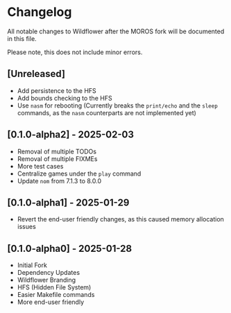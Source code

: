 # Changelog
All notable changes to Wildflower after the MOROS fork will be documented in this file.

Please note, this does not include minor errors.

## [Unreleased]
- Add persistence to the HFS
- Add bounds checking to the HFS
- Use `nasm` for rebooting (Currently breaks the `print/echo` and the `sleep` commands, as the `nasm` counterparts are not implemented yet)

## [0.1.0-alpha2] - 2025-02-03
- Removal of multiple TODOs
- Removal of multiple FIXMEs
- More test cases
- Centralize games under the `play` command
- Update `nom` from 7.1.3 to 8.0.0

## [0.1.0-alpha1] - 2025-01-29
- Revert the end-user friendly changes, as this caused memory allocation issues

## [0.1.0-alpha0] - 2025-01-28
- Initial Fork
- Dependency Updates
- Wildflower Branding
- HFS (Hidden File System)
- Easier Makefile commands
- More end-user friendly

